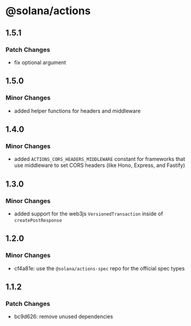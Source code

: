 # @solana/actions

## 1.5.1

### Patch Changes

- fix optional argument

## 1.5.0

### Minor Changes

- added helper functions for headers and middleware

## 1.4.0

### Minor Changes

- added `ACTIONS_CORS_HEADERS_MIDDLEWARE` constant for frameworks that use
  middleware to set CORS headers (like Hono, Express, and Fastify)

## 1.3.0

### Minor Changes

- added support for the web3js `VersionedTransaction` inside of
  `createPostResponse`

## 1.2.0

### Minor Changes

- cf4a81e: use the `@solana/actions-spec` repo for the official spec types

## 1.1.2

### Patch Changes

- bc9d626: remove unused dependencies
